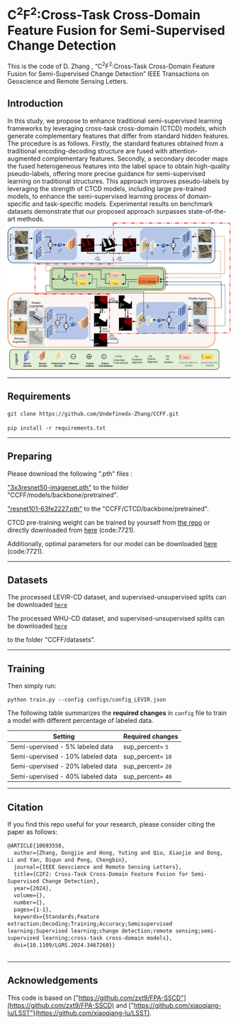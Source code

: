 # C<sup>2</sup>F<sup>2</sup>:Cross-Task Cross-Domain Feature Fusion for Semi-Supervised Change Detection

This is the code of D. Zhang , “C<sup>2</sup>F<sup>2</sup>:Cross-Task Cross-Domain Feature Fusion for Semi-Supervised Change Detection” IEEE Transactions on Geoscience and Remote Sensing Letters.

## Introduction
In this study, we propose to enhance traditional semi-supervised learning frameworks by leveraging cross-task cross-domain (CTCD) models, which generate complementary features that differ from standard hidden features. The procedure is as follows. Firstly, the standard features obtained from a traditional encoding-decoding structure are fused with attention-augmented complementary features. Secondly, a secondary decoder maps the fused heterogeneous features into the label space to obtain high-quality pseudo-labels, offering more precise guidance for semi-supervised learning on traditional structures. This approach improves pseudo-labels by leveraging the strength of CTCD models, including large pre-trained models, to enhance the semi-supervised learning process of domain-specific and task-specific models. Experimental results on benchmark datasets demonstrate that our proposed approach surpasses state-of-the-art methods.
![img](./img/CCFF2.jpg)

---

## Requirements

```
git clone https://github.com/Undefinedx-Zhang/CCFF.git

pip install -r requirements.txt
```

---

## Preparing

Please download the following ".pth" files :

["3x3resnet50-imagenet.pth"](https://github.com/yassouali/CCT/releases/download/v0.1/3x3resnet50-imagenet.pth") to the folder "CCFF/models/backbone/pretrained". 

["resnet101-63fe2227.pth"](https://download.pytorch.org/models/resnet101-63fe2227.pth) to the "CCFF/CTCD/backbone/pretrained". 

CTCD pre-training weight can be trained by yourself from [the repo](https://github.com/xiaoqiang-lu/LSST) or directly downloaded from [here](https://pan.baidu.com/s/15k_c4KtkgSrCAi0U4LsnXA) (code:7721).

Additionally, optimal parameters for our model can be downloaded [here](https://pan.baidu.com/s/15k_c4KtkgSrCAi0U4LsnXA) (code:7721).



---
## Datasets

The processed LEVIR-CD dataset, and supervised-unsupervised splits can be downloaded [`here`](https://www.dropbox.com/s/18fb5jo0npu5evm/LEVIR-CD256.zip?dl=0)

The processed WHU-CD dataset, and supervised-unsupervised splits can be downloaded [`here`](https://www.dropbox.com/s/r76a00jcxp5d3hl/WHU-CD-256.zip?dl=0)

to the folder "CCFF/datasets".

---

## Training 

Then simply run:
```
python train.py --config configs/config_LEVIR.json
```
 
The following table summarizes the **required changes** in ``config`` file to train a model with different percentage of labeled data. 

| Setting | Required changes|
| --- | --- |
| Semi-upervised - 5% labeled data | sup_percent= `5`|
| Semi-upervised - 10% labeled data | sup_percent= `10`|
| Semi-upervised - 20% labeled data | sup_percent= `20`|
| Semi-upervised - 40% labeled data | sup_percent= `40`|

---

## Citation

If you find this repo useful for your research, please consider citing the paper as follows:

```
@ARTICLE{10693550,
  author={Zhang, Dongjie and Hong, Yuting and Qiu, Xiaojie and Dong, Li and Yan, Diqun and Peng, Chengbin},
  journal={IEEE Geoscience and Remote Sensing Letters}, 
  title={C2F2: Cross-Task Cross-Domain Feature Fusion for Semi-Supervised Change Detection}, 
  year={2024},
  volume={},
  number={},
  pages={1-1},
  keywords={Standards;Feature extraction;Decoding;Training;Accuracy;Semisupervised learning;Supervised learning;change detection;remote sensing;semi-supervised learning;cross-task cross-domain models},
  doi={10.1109/LGRS.2024.3467260}}
  
```
---

## Acknowledgements

This code is based on ["https://github.com/zxt9/FPA-SSCD"](https://github.com/zxt9/FPA-SSCD)  and ["https://github.com/xiaoqiang-lu/LSST"](https://github.com/xiaoqiang-lu/LSST).

